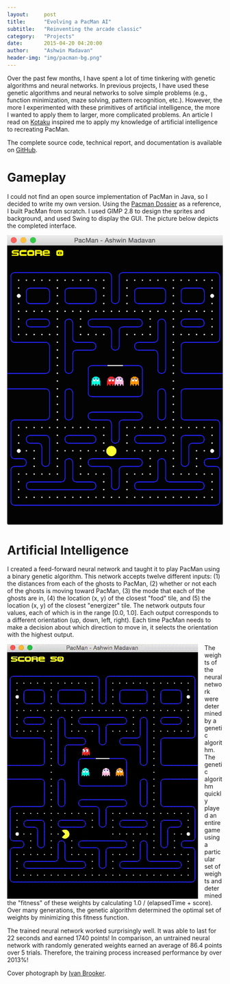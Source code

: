 ```yaml
---
layout:		post
title:		"Evolving a PacMan AI"
subtitle:	"Reinventing the arcade classic"
category:	"Projects"
date:		2015-04-20 04:20:00
author:		"Ashwin Madavan"
header-img:	"img/pacman-bg.png"
---
```


Over the past few months, I have spent a lot of time tinkering with genetic algorithms and neural networks. In previous projects, I have used these genetic algorithms and neural networks to solve simple problems (e.g., function minimization, maze solving, pattern recognition, etc.). However, the more I experimented with these primitives of artificial intelligence, the more I wanted to apply them to larger, more complicated problems. An article I read on [Kotaku](http://kotaku.com/you-can-play-pac-man-on-google-maps-right-now-1694756745) inspired me to apply my knowledge of artificial intelligence to recreating PacMan.

The complete source code, technical report, and documentation is available on [GitHub](https://github.com/ashwin153/pacman).

# Gameplay
I could not find an open source implementation of PacMan in Java, so I decided to write my own version. Using the [Pacman Dossier](http://home.comcast.net/~jpittman2/pacman/pacmandossier.html) as a reference, I built PacMan from scratch. I used GIMP 2.8 to design the sprites and background, and used Swing to display the GUI. The picture below depicts the completed interface.

![Game](/img/pacman-game.png "My PacMan Game")

# Artificial Intelligence
I created a feed-forward neural network and taught it to play PacMan using a binary genetic algorithm. This network accepts twelve different inputs: (1) the distances from each of the ghosts to PacMan, (2) whether or not each of the ghosts is moving toward PacMan, (3) the mode that each of the ghosts are in, (4) the location (x, y) of the closest "food" tile, and (5) the location (x, y) of the closest "energizer" tile. The network outputs four values, each of which is in the range [0.0, 1.0]. Each output corresponds to a different orientation (up, down, left, right). Each time PacMan needs to make a decision about which direction to move in, it selects the orientation with the highest output.

<img align="left" style="PADDING-RIGHT: 15px" src="https://raw.githubusercontent.com/ashwin153/ashwin153.github.io/master/img/pacman-ai.gif">

The weights of the neural network were determined by a genetic algorithm. The genetic algorithm quickly played an entire game using a particular set of weights and determined the "fitness" of these weights by calculating 1.0 / (elapsedTime + score). Over many generations, the genetic algorithm determined the optimal set of weights by minimizing this fitness function.

The trained neural network worked surprisingly well. It was able to last for 22 seconds and earned 1740 points! In comparison, an untrained neural network with randomly generated weights earned an average of 86.4 points over 5 trials. Therefore, the training process increased performance by over 2013%!

Cover photograph by [Ivan Brooker](http://ww2.glance.net/wp-content/uploads/2015/01/salesforce_blog_image.jpg).
